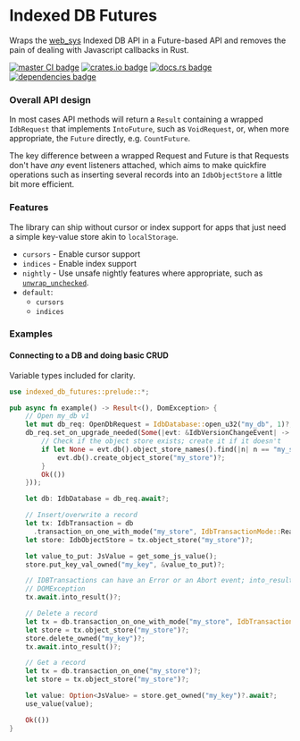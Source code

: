 # Indexed DB Futures

<!-- cargo-rdme start -->

Wraps the [web_sys](https://crates.io/crates/web_sys) Indexed DB API in a Future-based API and
removes the pain of dealing with Javascript callbacks in Rust.

[![master CI badge](https://github.com/Alorel/rust-indexed-db/actions/workflows/core.yml/badge.svg)](https://github.com/Alorel/rust-indexed-db/actions/workflows/core.yml)
[![crates.io badge](https://img.shields.io/crates/v/indexed_db_futures)](https://crates.io/crates/indexed_db_futures)
[![docs.rs badge](https://img.shields.io/docsrs/indexed_db_futures?label=docs.rs)](https://docs.rs/indexed_db_futures)
[![dependencies badge](https://img.shields.io/librariesio/release/cargo/indexed_db_futures)](https://libraries.io/cargo/indexed_db_futures)

### Overall API design

In most cases API methods will return a `Result` containing a wrapped
`IdbRequest` that implements `IntoFuture`, such as
`VoidRequest`, or, when more appropriate, the `Future`
directly, e.g. `CountFuture`.

The key difference between a wrapped Request and Future is that Requests don't have _any_ event
listeners attached, which aims to make quickfire operations such as inserting several records
into an `IdbObjectStore` a little bit more efficient.

### Features

The library can ship without cursor or index support for apps that just need a simple key-value
store akin to `localStorage`.

- `cursors` - Enable cursor support
- `indices` - Enable index support
- `nightly` - Use unsafe nightly features where appropriate, such as [`unwrap_unchecked`](Option::unwrap_unchecked).
- `default`:
   - `cursors`
   - `indices`

### Examples

#### Connecting to a DB and doing basic CRUD

Variable types included for clarity.

```rust
use indexed_db_futures::prelude::*;

pub async fn example() -> Result<(), DomException> {
    // Open my_db v1
    let mut db_req: OpenDbRequest = IdbDatabase::open_u32("my_db", 1)?;
    db_req.set_on_upgrade_needed(Some(|evt: &IdbVersionChangeEvent| -> Result<(), JsValue> {
        // Check if the object store exists; create it if it doesn't
        if let None = evt.db().object_store_names().find(|n| n == "my_store") {
            evt.db().create_object_store("my_store")?;
        }
        Ok(())
    }));

    let db: IdbDatabase = db_req.await?;

    // Insert/overwrite a record
    let tx: IdbTransaction = db
      .transaction_on_one_with_mode("my_store", IdbTransactionMode::Readwrite)?;
    let store: IdbObjectStore = tx.object_store("my_store")?;

    let value_to_put: JsValue = get_some_js_value();
    store.put_key_val_owned("my_key", &value_to_put)?;

    // IDBTransactions can have an Error or an Abort event; into_result() turns both into a
    // DOMException
    tx.await.into_result()?;

    // Delete a record
    let tx = db.transaction_on_one_with_mode("my_store", IdbTransactionMode::Readwrite)?;
    let store = tx.object_store("my_store")?;
    store.delete_owned("my_key")?;
    tx.await.into_result()?;

    // Get a record
    let tx = db.transaction_on_one("my_store")?;
    let store = tx.object_store("my_store")?;

    let value: Option<JsValue> = store.get_owned("my_key")?.await?;
    use_value(value);

    Ok(())
}
```

<!-- cargo-rdme end -->
